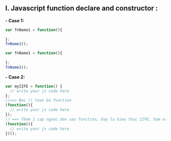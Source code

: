 ## I. Javascript function declare and constructor :

**- Case 1:**

```javascript
var fnName1 = function(){
  
};
fnName1();
```

```javascript
var fnName1 = function(){
  
};
fnName1();
```

**- Case 2:**

```javascript
var myIIFE = function() {
  // write your js code here
};
//==> Boc () toan bo function
(function(){
  // write your js code here
});
// ==> Them 1 cap ngoac don sau function, Day la bieu thuc IIFE, ham nay sau khi khai bao se chay luon chu ko phai doi call nua.
(function(){
  // write your js code here
})();
```


